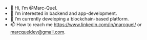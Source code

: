 - 👋 Hi, I’m @Marc-Quel.
- 👀 I’m interested in backend and app-development.
- 🌱 I’m currently developing a blockchain-based platform.
- 📫 How to reach me https://www.linkedin.com/in/marcquel/ or marcqueldev@gmail.com.
